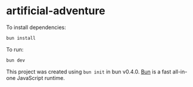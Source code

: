 # artificial-adventure

To install dependencies:

```bash
bun install
```

To run:

```bash
bun dev
```

This project was created using `bun init` in bun v0.4.0.
[Bun](https://bun.sh) is a fast all-in-one JavaScript runtime.
